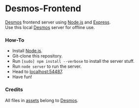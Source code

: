 # Desmos-Frontend
[Desmos](https://www.desmos.com/) frontend server using [Node.js](http://nodejs.org/) and [Express](http://expressjs.com/).
<br>
Use this local [Desmos](https://www.desmos.com/) server for offline use.

### How-To
+ Install [Node.js](http://nodejs.org/).
+ Git-clone this repository.
+ Run `[sudo] npm install --verbose` to install the server stuff.
+ Run `node server` to run the server.
+ Head to [localhost:54487](http://localhost:54487).
+ Have fun!

### Credits
All files in [assets](./assets) belong to [Desmos](https://www.desmos.com/).
